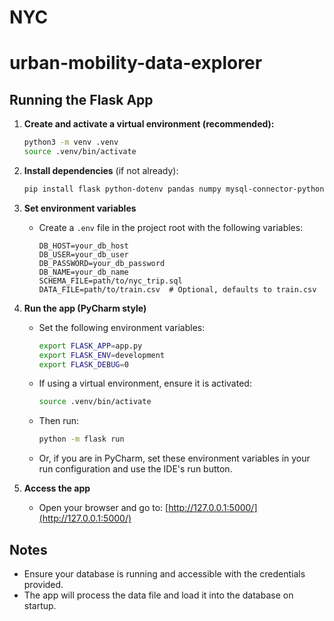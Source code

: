 # NYC
# urban-mobility-data-explorer

## Running the Flask App

1. **Create and activate a virtual environment (recommended):**
   ```bash
   python3 -m venv .venv
   source .venv/bin/activate
   ```

2. **Install dependencies** (if not already):
   ```bash
   pip install flask python-dotenv pandas numpy mysql-connector-python
   ```

3. **Set environment variables**
   - Create a `.env` file in the project root with the following variables:
     ```env
     DB_HOST=your_db_host
     DB_USER=your_db_user
     DB_PASSWORD=your_db_password
     DB_NAME=your_db_name
     SCHEMA_FILE=path/to/nyc_trip.sql
     DATA_FILE=path/to/train.csv  # Optional, defaults to train.csv
     ```

4. **Run the app (PyCharm style)**
   - Set the following environment variables:
     ```bash
     export FLASK_APP=app.py
     export FLASK_ENV=development
     export FLASK_DEBUG=0
     ```
   - If using a virtual environment, ensure it is activated:
     ```bash
     source .venv/bin/activate
     ```
   - Then run:
     ```bash
     python -m flask run
     ```
   - Or, if you are in PyCharm, set these environment variables in your run configuration and use the IDE's run button.

5. **Access the app**
   - Open your browser and go to: [http://127.0.0.1:5000/](http://127.0.0.1:5000/)

## Notes
- Ensure your database is running and accessible with the credentials provided.
- The app will process the data file and load it into the database on startup.